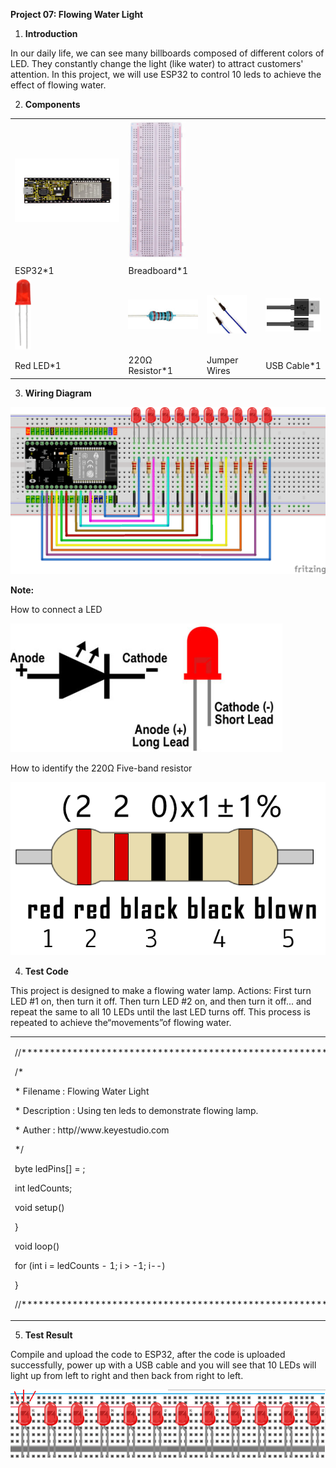 **Project 07: Flowing Water Light**

1.  **Introduction**

In our daily life, we can see many billboards composed of different
colors of LED. They constantly change the light (like water) to attract
customers' attention. In this project, we will use ESP32 to control 10
leds to achieve the effect of flowing water.

2.  **Components**

<table>
<tbody>
<tr class="odd">
<td><img src="https://raw.githubusercontent.com/keyestudio/KS5011-KS5011F-Keyestudio-ESP32-Learning-Kit-Complete-Edition-Raspberry-Pi/master/media/56053f7126905c6def63919c661d5c0a.jpeg" style="width:2.17847in;height:1.0625in" /></td>
<td><img src="https://raw.githubusercontent.com/keyestudio/KS5011-KS5011F-Keyestudio-ESP32-Learning-Kit-Complete-Edition-Raspberry-Pi/master/media/e380dd26e4825be9a768973802a55fe6.png" style="width:0.95208in;height:2.33472in" /></td>
<td></td>
<td></td>
</tr>
<tr class="even">
<td>ESP32*1</td>
<td>Breadboard*1</td>
<td></td>
<td></td>
</tr>
<tr class="odd">
<td><img src="https://raw.githubusercontent.com/keyestudio/KS5011-KS5011F-Keyestudio-ESP32-Learning-Kit-Complete-Edition-Raspberry-Pi/master/media/7eb361d680dfa351f07f8527aeb37abd.png" style="width:0.275in;height:1.17361in" /></td>
<td><img src="https://raw.githubusercontent.com/keyestudio/KS5011-KS5011F-Keyestudio-ESP32-Learning-Kit-Complete-Edition-Raspberry-Pi/master/media/098a2730d0b0a2a4b2079e0fc87fd38b.png" style="width:1.22639in;height:0.49236in" /></td>
<td><img src="https://raw.githubusercontent.com/keyestudio/KS5011-KS5011F-Keyestudio-ESP32-Learning-Kit-Complete-Edition-Raspberry-Pi/master/media/c801a7baee258ff7f5f28ac6e9a7097b.png" style="width:0.66736in;height:0.64097in" /></td>
<td><img src="https://raw.githubusercontent.com/keyestudio/KS5011-KS5011F-Keyestudio-ESP32-Learning-Kit-Complete-Edition-Raspberry-Pi/master/media/7dcbd02995be3c142b2f97df7f7c03ce.png" style="width:1.05903in;height:0.56667in" /></td>
</tr>
<tr class="even">
<td>Red LED*1</td>
<td>220Ω Resistor*1</td>
<td>Jumper Wires</td>
<td>USB Cable*1</td>
</tr>
</tbody>
</table>

3.  **Wiring Diagram**

![](/media/548f889607bdb0ce017c58f323c85dfa.png)

**Note:**

How to connect a LED

![](/media/42ff6f405dfa128593827de5aa03e94b.png)

How to identify the 220Ω Five-band resistor

![](/media/55c0199544e9819328f6d5778f10d7d0.png)

4.  **Test Code**

This project is designed to make a flowing water lamp. Actions: First
turn LED \#1 on, then turn it off. Then turn LED \#2 on, and then turn
it off... and repeat the same to all 10 LEDs until the last LED turns
off. This process is repeated to achieve the“movements”of flowing water.

<table>
<tbody>
<tr class="odd">
<td><p>//**********************************************************************</p>
<p>/*</p>
<p>* Filename : Flowing Water Light</p>
<p>* Description : Using ten leds to demonstrate flowing lamp.</p>
<p>* Auther : http//www.keyestudio.com</p>
<p>*/</p>
<p>byte ledPins[] = ;</p>
<p>int ledCounts;</p>
<p>void setup() </p>
<p>}</p>
<p>void loop() </p>
<p>for (int i = ledCounts - 1; i &gt; -1; i--) </p>
<p>}</p>
<p>//**********************************************************************</p></td>
</tr>
</tbody>
</table>

5.  **Test Result**

Compile and upload the code to ESP32, after the code is uploaded
successfully, power up with a USB cable and you will see that 10 LEDs
will light up from left to right and then back from right to left.

![](/media/912e2c3f88b522b89b9935548bae3bd9.png)
